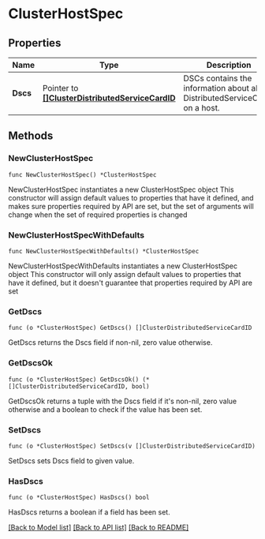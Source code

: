 # ClusterHostSpec

## Properties

Name | Type | Description | Notes
------------ | ------------- | ------------- | -------------
**Dscs** | Pointer to [**[]ClusterDistributedServiceCardID**](ClusterDistributedServiceCardID.md) | DSCs contains the information about all DistributedServiceCards on a host. | [optional] 

## Methods

### NewClusterHostSpec

`func NewClusterHostSpec() *ClusterHostSpec`

NewClusterHostSpec instantiates a new ClusterHostSpec object
This constructor will assign default values to properties that have it defined,
and makes sure properties required by API are set, but the set of arguments
will change when the set of required properties is changed

### NewClusterHostSpecWithDefaults

`func NewClusterHostSpecWithDefaults() *ClusterHostSpec`

NewClusterHostSpecWithDefaults instantiates a new ClusterHostSpec object
This constructor will only assign default values to properties that have it defined,
but it doesn't guarantee that properties required by API are set

### GetDscs

`func (o *ClusterHostSpec) GetDscs() []ClusterDistributedServiceCardID`

GetDscs returns the Dscs field if non-nil, zero value otherwise.

### GetDscsOk

`func (o *ClusterHostSpec) GetDscsOk() (*[]ClusterDistributedServiceCardID, bool)`

GetDscsOk returns a tuple with the Dscs field if it's non-nil, zero value otherwise
and a boolean to check if the value has been set.

### SetDscs

`func (o *ClusterHostSpec) SetDscs(v []ClusterDistributedServiceCardID)`

SetDscs sets Dscs field to given value.

### HasDscs

`func (o *ClusterHostSpec) HasDscs() bool`

HasDscs returns a boolean if a field has been set.


[[Back to Model list]](../README.md#documentation-for-models) [[Back to API list]](../README.md#documentation-for-api-endpoints) [[Back to README]](../README.md)


